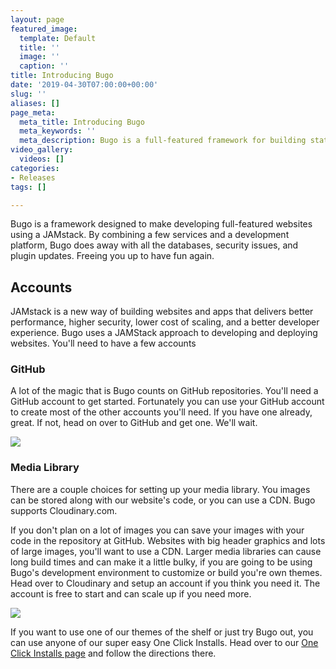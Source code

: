 ```yaml
---
layout: page
featured_image:
  template: Default
  title: ''
  image: ''
  caption: ''
title: Introducing Bugo
date: '2019-04-30T07:00:00+00:00'
slug: ''
aliases: []
page_meta:
  meta_title: Introducing Bugo
  meta_keywords: ''
  meta_description: Bugo is a full-featured framework for building static websites.
video_gallery:
  videos: []
categories:
- Releases
tags: []

---
```

Bugo is a framework designed to make developing full-featured websites using a JAMstack. By combining a few services and a development platform, Bugo does away with all the databases, security issues, and plugin updates. Freeing you up to have fun again.

## Accounts

JAMstack is a new way of building websites and apps that delivers better performance, higher security, lower cost of scaling, and a better developer experience. Bugo uses a JAMStack approach to developing and deploying websites. You'll need to have a few accounts

### GitHub

A lot of the magic that is Bugo counts on GitHub repositories. You'll need a GitHub account to get started. Fortunately you can use your GitHub account to create most of the other accounts you'll need. If you have one already, great. If not, head on over to GitHub and get one. We'll wait. 

[![](/assets/uploads/GitHub_Logo_250.png)](https://github.com/join "Get a GitHub Account")

### Media Library

There are a couple choices for setting up your media library. You images can be stored along with our website's code, or you can use a CDN. Bugo supports Cloudinary.com. 

If you don't plan on a lot of images you can save your images with your code in the repository at GitHub. Websites with big header graphics and lots of large images, you'll want to use a CDN. Larger media libraries can cause long build times and can make it a little bulky, if you are going to be using Bugo's development environment to customize or build you're own themes. Head over to Cloudinary and setup an account if you think you need it. The account is free to start and can scale up if you need more.

[![](/assets/uploads/cloudinary_250.png)](https://cloudinary.com "Get a Cloudinary.com account")

If you want to use one of our themes of the shelf or just try Bugo out, you can use anyone of our super easy One Click Installs. Head over to our [One Click Installs page](/docs/getting-started/one-click-installs "One Click Installs") and follow the directions there.